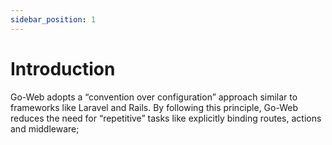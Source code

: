 ```yaml
---
sidebar_position: 1
---
```

# Introduction

Go-Web adopts a “convention over configuration” approach similar to frameworks like Laravel and Rails.
By following this principle, Go-Web reduces the need for “repetitive” tasks like explicitly binding routes, actions and middleware;
